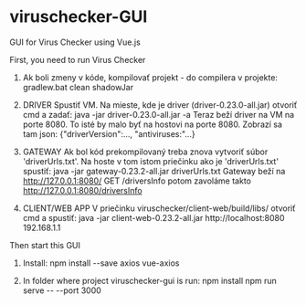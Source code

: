 # viruschecker-GUI

GUI for Virus Checker using Vue.js

First, you need to run Virus Checker

1. Ak boli zmeny v kóde, kompilovať projekt - do compilera v projekte:
	gradlew.bat clean shadowJar

2. DRIVER
Spustiť VM. Na mieste, kde je driver (driver-0.23.0-all.jar) otvoriť cmd a zadať:
	java -jar driver-0.23.0-all.jar -a
Teraz beží driver na VM na  porte 8080. 
To isté by malo byť na hostovi na porte 8080. 
Zobrazí sa tam json: {"driverVersion":..., "antiviruses:"...}

3. GATEWAY
Ak bol kód prekompilovaný treba znova vytvoriť súbor 'driverUrls.txt'.
Na hoste v tom istom priečinku ako je 'driverUrls.txt' spustiť:
	java -jar gateway-0.23.2-all.jar driverUrls.txt
Gateway beží na http://127.0.0.1:8080/
GET /driversInfo potom zavoláme takto http://127.0.0.1:8080/driversInfo

4. CLIENT/WEB APP
V priečinku viruschecker/client-web/build/libs/ otvoriť cmd a spustiť:
	java -jar client-web-0.23.2-all.jar http://localhost:8080
	192.168.1.1	

Then start this GUI
1. Install:
	npm install --save axios vue-axios
	
2. In folder where project viruschecker-gui is run:
	npm install
	npm run serve -- --port 3000